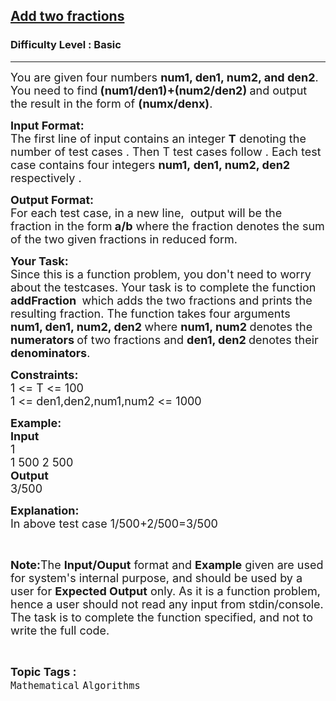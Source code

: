 <h2><a href="https://www.geeksforgeeks.org/problems/add-two-fractions/1">Add two fractions</a></h2><h3>Difficulty Level : Basic</h3><hr><div class="problems_problem_content__Xm_eO"><p><span style="font-size:18px">You are given four numbers <strong>num1, den1, num2, and den2</strong>. You need to find<strong> (num1/den1)+(num2/den2) </strong>and output the result in the form of <strong>(numx/denx)</strong>. </span></p>

<p><span style="font-size:18px"><strong>Input Format:</strong><br>
The first line of input contains an integer <strong>T</strong> denoting the number of test cases . Then T test cases follow . Each test case contains four integers <strong>num1,&nbsp;den1, num2, den2 </strong>respectively .</span></p>

<p><span style="font-size:18px"><strong>Output Format:</strong><br>
For each test case, in a new line,&nbsp; output will be the fraction in the form<strong> a/b</strong> where the fraction denotes the sum of the two given fractions in reduced form.</span></p>

<p><strong><span style="font-size:18px">Your Task:</span></strong><br>
<span style="font-size:18px">Since this is a function problem, you don't need to worry about the testcases. Your task is to complete the function <strong>addFraction&nbsp;</strong>&nbsp;which adds the two fractions and prints the resulting fraction. The function&nbsp;takes four arguments <strong>num1, den1, num2, den2 </strong>where&nbsp;<strong>num1, num2 </strong>denotes&nbsp;the <strong>numerators&nbsp;</strong>of two fractions and <strong>den1, den2 </strong>denotes&nbsp;their <strong>denominators</strong>.</span></p>

<p><span style="font-size:18px"><strong>Constraints:</strong><br>
1 &lt;= T &lt;= 100<br>
1 &lt;= den1,den2,num1,num2 &lt;= 1000</span></p>

<p><span style="font-size:18px"><strong>Example:<br>
Input</strong><br>
1<br>
1 500 2 500</span><br>
<span style="font-size:18px"><strong>Output</strong><br>
3/500</span></p>

<p><span style="font-size:18px"><strong>Explanation:</strong><br>
In&nbsp;above test case&nbsp;1/500+2/500=3/500</span></p>

<p>&nbsp;</p>

<p><span style="font-size:18px"><strong>Note:</strong>The <strong>Input/Ouput</strong> format and <strong>Example</strong> given are used for system's internal purpose, and should be used by a user for <strong>Expected Output</strong> only. As it is a function problem, hence a user should not read any input from stdin/console. The task is to complete the function specified, and not to write the full code.</span></p>
</div><br><p><span style=font-size:18px><strong>Topic Tags : </strong><br><code>Mathematical</code>&nbsp;<code>Algorithms</code>&nbsp;